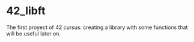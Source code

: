 # 42_libft
The first proyect of 42 cursus: creating a library with some functions that will be useful later on.
